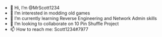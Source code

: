 - 👋 Hi, I’m @MrScott1234
- 👀 I’m interested in modding old games
- 🌱 I’m currently learning Reverse Engineering and Network Admin skills
- 💞️ I’m looking to collaborate on 10 Pin Shuffle Project
- 📫 How to reach me: Scott1234#7977

<!---
MrScott1234/MrScott1234 is a ✨ special ✨ repository because its `README.md` (this file) appears on your GitHub profile.
You can click the Preview link to take a look at your changes.
--->
